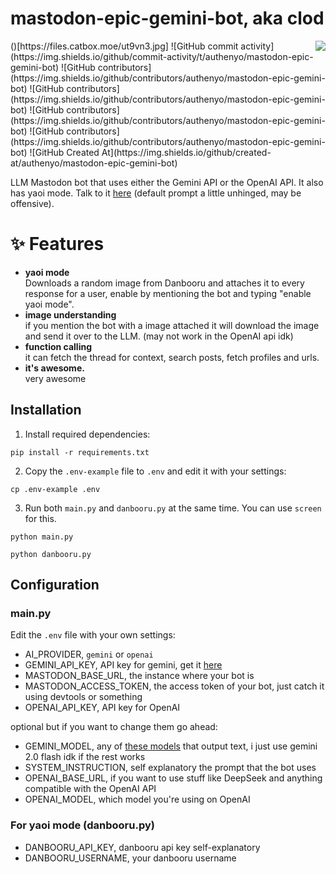 <h1>mastodon-epic-gemini-bot, aka clod</h1>
<img src="https://4get.authenyo.xyz/proxy?i=https%3A%2F%2Fmedia.tenor.com%2FlJa1KnY6quwAAAAM%2Fnettspend-drankdrankdrank.gif" align="right">
()[https://files.catbox.moe/ut9vn3.jpg]
![GitHub commit activity](https://img.shields.io/github/commit-activity/t/authenyo/mastodon-epic-gemini-bot)
![GitHub contributors](https://img.shields.io/github/contributors/authenyo/mastodon-epic-gemini-bot)
![GitHub contributors](https://img.shields.io/github/contributors/authenyo/mastodon-epic-gemini-bot)
![GitHub contributors](https://img.shields.io/github/contributors/authenyo/mastodon-epic-gemini-bot)
![GitHub contributors](https://img.shields.io/github/contributors/authenyo/mastodon-epic-gemini-bot)
![GitHub Created At](https://img.shields.io/github/created-at/authenyo/mastodon-epic-gemini-bot)

LLM Mastodon bot that uses either the Gemini API or the OpenAI API. It also has yaoi mode. Talk to it [here](https://brain.worm.pink/clod) (default prompt a little unhinged, may be offensive).

# ✨ Features
- **yaoi mode**\
Downloads a random image from Danbooru and attaches it to every response for a user, enable by mentioning the bot and typing "enable yaoi mode".
- **image understanding**\
if you mention the bot with a image attached it will download the image and send it over to the LLM. (may not work in the OpenAI api idk)
- **function calling**\
it can fetch the thread for context, search posts, fetch profiles and urls.
- **it's awesome.**\
very awesome

## Installation

1. Install required dependencies:
```
pip install -r requirements.txt
```

2. Copy the `.env-example` file to `.env` and edit it with your settings:
```
cp .env-example .env
```

3. Run both `main.py` and `danbooru.py` at the same time. You can use `screen` for this.
```
python main.py
```
```
python danbooru.py
```
## Configuration

### main.py

Edit the `.env` file with your own settings:
- AI_PROVIDER, `gemini` or `openai`
- GEMINI_API_KEY, API key for gemini, get it [here](https://aistudio.google.com/apikey)
- MASTODON_BASE_URL, the instance where your bot is
- MASTODON_ACCESS_TOKEN, the access token of your bot, just catch it using devtools or something
- OPENAI_API_KEY, API key for OpenAI

optional but if you want to change them go ahead: 
- GEMINI_MODEL, any of [these models](https://ai.google.dev/gemini-api/docs/models) that output text, i just use gemini 2.0 flash idk if the rest works
- SYSTEM_INSTRUCTION, self explanatory the prompt that the bot uses
- OPENAI_BASE_URL, if you want to use stuff like DeepSeek and anything compatible with the OpenAI API
- OPENAI_MODEL, which model you're using on OpenAI

### For yaoi mode (danbooru.py)

- DANBOORU_API_KEY, danbooru api key self-explanatory
- DANBOORU_USERNAME, your danbooru username
